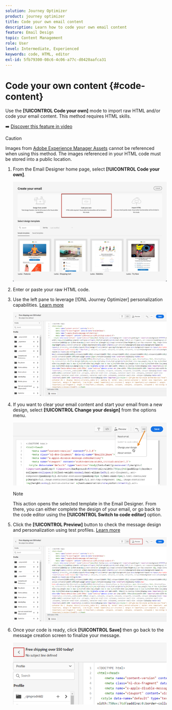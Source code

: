 ```yaml
---
solution: Journey Optimizer
product: journey optimizer
title: Code your own email content
description: Learn how to code your own email content
feature: Email Design
topic: Content Management
role: User
level: Intermediate, Experienced
keywords: code, HTML, editor
exl-id: 5fb79300-08c6-4c06-a77c-d0420aafca31
---
```

# Code your own content {#code-content}

Use the **[!UICONTROL Code your own]** mode to import raw HTML and/or code your email content. This method requires HTML skills.

➡️ [Discover this feature in video](#video)

>[!CAUTION]
>
> Images from [Adobe Experience Manager Assets](../integrations/assets.md) cannot be referenced when using this method. The images referenced in your HTML code must be stored into a public location. 

1. From the Email Designer home page, select **[!UICONTROL Code your own]**.

    ![](assets/code-your-own.png)

1. Enter or paste your raw HTML code. 

1. Use the left pane to leverage [!DNL Journey Optimizer] personalization capabilities. [Learn more](../personalization/personalize.md)

    ![](assets/code-editor.png)

1. If you want to clear your email content and start your email from a new design, select **[!UICONTROL Change your design]** from the options menu.
    
    ![](assets/code-editor-change-design.png)

    >[!NOTE]
    >
    >This action opens the selected template in the Email Designer. From there, you can either complete the design of your email, or go back to the code editor using the **[!UICONTROL Switch to code editor]** option.

1. Click the **[!UICONTROL Preview]** button to check the message design and personalization using test profiles. [Learn more](../content-management/preview-test.md)

    ![](assets/code-editor-preview.png)

1. Once your code is ready, click **[!UICONTROL Save]** then go back to the message creation screen to finalize your message.

    ![](assets/code-editor-save.png)
